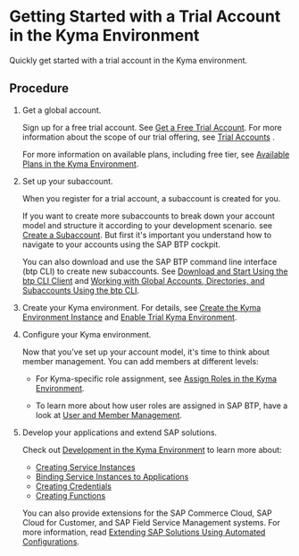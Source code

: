 <!-- loioccb83c700e8d4bb8aa545d7307b8b08a -->

# Getting Started with a Trial Account in the Kyma Environment

Quickly get started with a trial account in the Kyma environment.



<a name="loioccb83c700e8d4bb8aa545d7307b8b08a__steps_uzh_p2d_crb"/>

## Procedure

1.  Get a global account.

    Sign up for a free trial account. See [Get a Free Trial Account](Getting_a_Global_Account_d61c281.md#loio42e7e54590424e65969fced1acd47694). For more information about the scope of our trial offering, see [Trial Accounts](../10-concepts/Trial_Accounts_046f127.md) .

    For more information on available plans, including free tier, see [Available Plans in the Kyma Environment](../50-administration-and-ops/Available_Plans_in_the_Kyma_Environment_befe01d.md).

2.  Set up your subaccount.

    When you register for a trial account, a subaccount is created for you.

    If you want to create more subaccounts to break down your account model and structure it according to your development scenario. see [Create a Subaccount](../50-administration-and-ops/Create_a_Subaccount_05280a1.md). But first it's important you understand how to navigate to your accounts using the SAP BTP cockpit.

    You can also download and use the SAP BTP command line interface \(btp CLI\) to create new subaccounts. See [Download and Start Using the btp CLI Client](../50-administration-and-ops/Download_and_Start_Using_the_btp_CLI_Client_8a8f17f.md) and [Working with Global Accounts, Directories, and Subaccounts Using the btp CLI](../50-administration-and-ops/Working_with_Global_Accounts,_Directories,_and_Subaccounts_Using_the_btp_CLI_85a683e.md).

3.  Create your Kyma environment. For details, see [Create the Kyma Environment Instance](../50-administration-and-ops/Create_the_Kyma_Environment_Instance_09dd313.md) and [Enable Trial Kyma Environment](Setting_Up_Your_Trial_Account_57074a0.md#loio6313afa84b8940f7963ceec0bb236780).

4.  Configure your Kyma environment.

    Now that you've set up your account model, it's time to think about member management. You can add members at different levels:

    -   For Kyma-specific role assignment, see [Assign Roles in the Kyma Environment](../50-administration-and-ops/Assign_Roles_in_the_Kyma_Environment_148ae38.md).

    -   To learn more about how user roles are assigned in SAP BTP, have a look at [User and Member Management](../10-concepts/User_and_Member_Management_cc1c676.md).


5.  Develop your applications and extend SAP solutions.

    Check out [Development in the Kyma Environment](../30-development/Development_in_the_Kyma_Environment_606ec61.md) to learn more about:

    -   [Creating Service Instances](../30-development/Creating_Service_Instances_979735b.md)
    -   [Binding Service Instances to Applications](../30-development/Binding_Service_Instances_to_Applications_d1aa23c.md)
    -   [Creating Credentials](../30-development/Creating_Credentials_945498c.md)
    -   [Creating Functions](../30-development/Creating_Functions_fe4ba5b.md)

    You can also provide extensions for the SAP Commerce Cloud, SAP Cloud for Customer, and SAP Field Service Management systems. For more information, read [Extending SAP Solutions Using Automated Configurations](../40-extensions/Extending_SAP_Solutions_Using_Automated_Configurations_346864d.md).


